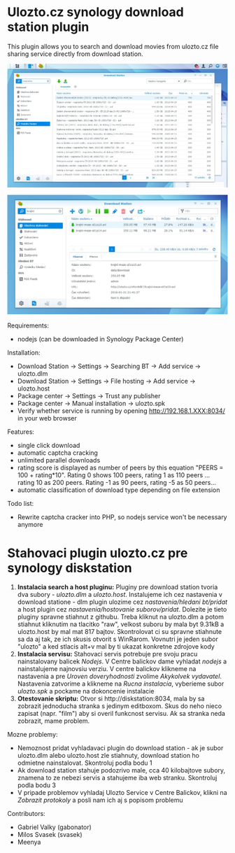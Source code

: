 Ulozto.cz synology download station plugin
==========

This plugin allows you to search and download movies from ulozto.cz file sharing service directly from download station.

![](search.jpg)

![](download.jpg)

Requirements:
  - nodejs (can be downloaded in Synology Package Center)

Installation:
  - Download Station -> Settings -> Searching BT -> Add service -> ulozto.dlm
  - Download Station -> Settings -> File hosting -> Add service -> ulozto.host
  - Package center -> Settings -> Trust any publisher
  - Package center -> Manual installation -> ulozto.spk
  - Verify whether service is running by opening http://192.168.1.XXX:8034/ in your web browser

Features:
  - single click download
  - automatic captcha cracking
  - unlimited parallel downloads
  - rating score is displayed as number of peers by this equation "PEERS = 100 + rating*10". Rating 0 shows 100 peers, rating 1 as 110 peers ... rating 10 as 200 peers. Rating -1 as 90 peers, rating -5 as 50 peers...  
  - automatic classification of download type depending on file extension

Todo list:
  - Rewrite captcha cracker into PHP, so nodejs service won't be necessary anymore


Stahovaci plugin ulozto.cz pre synology diskstation
==========

  1. **Instalacia search a host pluginu:** Pluginy pre download station tvoria dva subory - *ulozto.dlm* a *ulozto.host*. Instalujeme ich cez nastavenia v download statione - dlm plugin ulozime cez *nastavenia/hledani bt/pridat* a host plugin cez *nastavenia/hostovanie suborov/pridat*. Dolezite je tieto pluginy spravne stiahnut z githubu. Treba kliknut na ulozto.dlm a potom stiahnut kliknutim na tlacitko "raw", velkost suboru by mala byt 9.31kB a ulozto.host by mal mat 817 bajtov. Skontrolovat ci su spravne stiahnute sa da aj tak, ze ich skusis otvorit s WinRarom. Vovnutri je jeden subor "ulozto" a ked stlacis alt+v mal by ti ukazat konkretne zdrojove kody
  2. **Instalacia servisu:** Stahovaci servis potrebuje pre svoju pracu nainstalovany balicek *Nodejs*. V Centre balickov dame vyhladat *nodejs* a nainstalujeme najnovsiu verziu. V centre balickov klikneme na nastavenia a pre *Uroven doveryhodnosti* zvolime *Akykolvek vydavatel*. Nastavenia zatvorime a klikneme na *Rucna instalacia*, vyberieme subor *ulozto.spk* a pockame na dokoncenie instalacie
  3. **Otestovanie skriptu:** Otvor si http://diskstation:8034, mala by sa zobrazit jednoducha stranka s jedinym editboxom. Skus do neho nieco zapisat (napr. "film") aby si overil funkcnost servisu. Ak sa stranka neda zobrazit, mame problem.

Mozne problemy:
  - Nemoznost pridat vyhladavaci plugin do download station - ak je subor ulozto.dlm alebo ulozto.host zle stiahnuty, download station ho odmietne nainstalovat. Skontroluj podla bodu 1
  - Ak download station stahuje podozrivo male, cca 40 kilobajtove subory, znamena to ze nebezi servis a stahujeme iba web stranku. Skontroluj podla bodu 3
  - V pripade problemov vyhladaj Ulozto Service v Centre Balickov, klikni na *Zobrazit protokoly* a posli nam ich aj s popisom problemu

Contributors:
  - Gabriel Valky (gabonator)
  - Milos Svasek (svasek) 
  - Meenya

